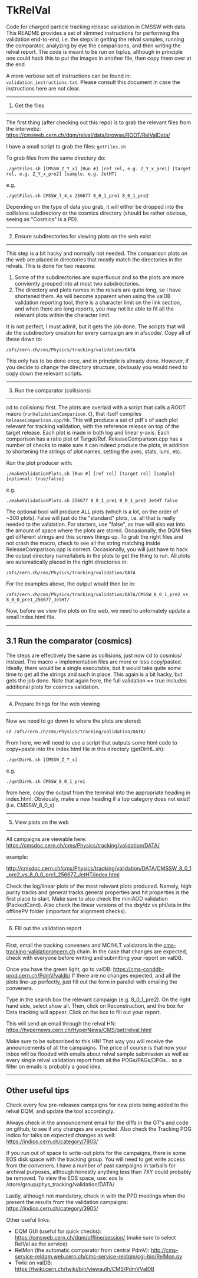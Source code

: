 TkRelVal
========

Code for charged particle tracking release validation in CMSSW with data.  This README provides a set of slimmed instructions for performing the validation end-to-end, i.e. the steps in getting the relval samples, running the comparator, analyzing by eye the comparisons, and then writing the relval report. The code is meant to be run on lxplus, although in principle one could hack this to put the images in another file, then copy them over at the end.  

A more verbose set of instructions can be found in: ```validation_instructions.txt```. Please consult this document in case the instructions here are not clear.

----------------------------------------
1. Get the files
----------------------------------------

The first thing (after checking out this repo) is to grab the relevant files from the interwebz: https://cmsweb.cern.ch/dqm/relval/data/browse/ROOT/RelValData/

I have a small script to grab the files: ```getFiles.sh```

To grab files from the same directory do:

```./getFiles.sh [CMSSW_Z_Y_x] [Run #] [ref rel, e.g. Z_Y_x_pre1] [target rel, e.g. Z_Y_x_pre2] [sample, e.g. JetHT]```

e.g. 

```./getFiles.sh CMSSW_7_4_x 256677 8_0_1_pre1 8_0_1_pre2```

Depending on the type of data you grab, it will either be dropped into the collisions subdirectory or the cosmics directory (should be rather obvious, seeing as "Cosmics" is a PD). 

----------------------------------------
2. Ensure subdirectories for viewing plots on the web exist
----------------------------------------

This step is a bit hacky and normally not needed. The comparison plots on the web are placed in directories that mostly match the directories in the relvals. This is done for two reasons: 
1. Some of the subdirectories are superfluous and so the plots are more conviently grouped into at most two subdirectories.   
2. The directory and plots names in the relvals are quite long, so I have shortened them. As will become apparent when using the valDB validation reporting tool, there is a character limit on the link section, and when there are long reports, you may not be able to fit all the relevant plots within the character limit.  

It is not perfect, I must admit, but it gets the job done.  The scripts that will do the subdirectory creation for every campaign are in afscode/. Copy all of these down to: 

```/afs/cern.ch/cms/Physics/tracking/validation/DATA``` 

This only has to be done once, and in principle is already done.  However, if you decide to change the directory structure, obviously you would need to copy down the relevant scripts.

----------------------------------------
3. Run the comparator (collisions)
----------------------------------------

cd to collisions/ first.  The plots are overlaid with a script that calls a ROOT macro (```runValidationComparison.C```), that itself compiles ```ReleaseComparison.cpp/hh```. This will produce a set of pdf's of each plot relevant for tracking validation, with the reference release on top of the target release. Each plot is made in both log and linear y-axis. Each comparison has a ratio plot of Target/Ref. ReleaseComparison.cpp has a number of checks to make sure it can indeed produce the plots, in addition to shortening the strings of plot names, setting the axes, stats, lumi, etc.

Run the plot producer with:

```./makeValidationPlots.sh [Run #] [ref rel] [target rel] [sample] [optional: true/false]```

e.g.

```./makeValidationPlots.sh 256677 8_0_1_pre1 8_0_1_pre2 JetHT false```

The optional bool will produce ALL plots (which is a lot, on the order of ~300 plots). False will just do the "standard" plots, i.e. all that is really needed to the validation. For starters, use "false", as true will also eat into the amount of space where the plots are stored. Occasionally, the DQM files get different strings and this screws things up.  To grab the right files and not crash the macro, check to see all the string matching inside ReleaseComparison.cpp is correct.  Occasionally, you will just have to hack the output directory name/labels in the plots to get the thing to run. All plots are automatically placed in the right directories in:

```/afs/cern.ch/cms/Physics/tracking/validation/DATA```

For the examples above, the output would then be in:

```/afs/cern.ch/cms/Physics/tracking/validation/DATA/CMSSW_8_0_1_pre2_vs_8_0_0_pre1_256677_JetHT/```

Now, before we view the plots on the web, we need to unfornately update a small index.html file.

----------------------------------------
3.1 Run the comparator (cosmics)
----------------------------------------

The steps are effectively the same as collisions, just now cd to cosmics/ instead.  The macro + implementation files are more or less copy/pasted.  Ideally, there would be a single executable, but it would take quite some time to get all the strings and such in place.  This again is a bit hacky, but gets the job done.  Note that again here, the full validation == true includes additional plots for cosmics validation.  

----------------------------------------
4. Prepare things for the web viewing
----------------------------------------

Now we need to go down to where the plots are stored:

```cd /afs/cern.ch/cms/Physics/tracking/validation/DATA/```

From here, we will need to use a script that outputs some html code to copy+paste into the index.html file in this directory (getDirHL.sh):

```./getDirHL.sh [CMSSW_Z_Y_x]```

e.g.

```./getDirHL.sh CMSSW_8_0_1_pre1```

from here, copy the output from the terminal into the appropriate heading in index.html.  Obviously, make a new heading if a top category does not exist!  (i.e. CMSSW_8_0_x)

----------------------------------------
5. View plots on the web
----------------------------------------

All campaigns are viewable here: https://cmsdoc.cern.ch/cms/Physics/tracking/validation/DATA/

example:

http://cmsdoc.cern.ch/cms/Physics/tracking/validation/DATA/CMSSW_8_0_1_pre2_vs_8_0_0_pre1_256677_JetHT/index.html

Check the log/linear plots of the most relevant plots produced.  Namely, high purity tracks and general tracks general properties and hit properties is the first place to start.  Make sure to also check the miniAOD validation (PackedCand).  Also check the linear versions of the dxy/dz vs phi/eta in the offlinePV folder (important for alignment checks).  

----------------------------------------
6. Fill out the validation report
----------------------------------------

First, email the tracking conveners and MC/HLT validators in the cms-tracking-validation@cern.ch chain. In the case that changes are expected, check with everyone before writing and submitting your report on valDB.

Once you have the green light, go to valDB: https://cms-conddb-prod.cern.ch/PdmV/valdb/  If there are no changes expected, and all the plots line-up perfectly, just fill out the form in parallel with emailing the conveners.  

Type in the search box the relevant campaign (e.g. 8_0_1_pre2).  On the right hand side, select show all.  Then, click on Reconstruction, and the box for Data tracking will appear.  Click on the box to fill out your report.

This will send an email through the relval HN: https://hypernews.cern.ch/HyperNews/CMS/get/relval.html

Make sure to be subscribed to this HN! That way you will receive the announcements of all the campaigns.  The price of course is that now your inbox will be flooded with emails about relval sample submission as well as every single relval validation report from all the POGs/PAGs/DPGs... so a filter on emails is probably a good idea.

---------------------
Other useful tips
---------------------

Check every few pre-releases campaigns for new plots being added to the relval DQM, and update the tool accordingly.  

Always check in the announcement email for the diffs in the GT's and code on github, to see if any changes are expected. Also check the Tracking POG indico for talks on expected changes as well: https://indico.cern.ch/category/7803/

If you run out of space to write-out plots for the campaigns, there is some EOS disk space with the tracking group.  You will need to get write access from the conveners. I have a number of past campaigns in tarballs for archival purposes, although honestly anything less than 7XY could probably be removed. To view the EOS space, use: eos ls /store/group/phys_tracking/validation/DATA/

Lastly, although not mandatory, check in with the PPD meetings when the present the results from the validation campaigns: https://indico.cern.ch/category/3905/

Other useful links:
* DQM GUI (useful for quick checks): https://cmsweb.cern.ch/dqm/offline/session/ (make sure to select RelVal as the service)
* RelMon (the automatic comparator from central PdmV): http://cms-service-reldqm.web.cern.ch/cms-service-reldqm/cgi-bin/RelMon.py
* Twiki on valDB: https://twiki.cern.ch/twiki/bin/viewauth/CMS/PdmVValDB

